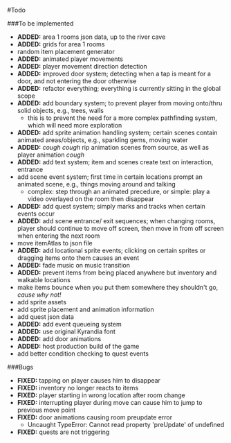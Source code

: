 #Todo

###To be implemented
- **ADDED:** area 1 rooms json data, up to the river cave
- **ADDED:** grids for area 1 rooms
- random item placement generator
- **ADDED:** animated player movements
- **ADDED:** player movement direction detection
- **ADDED:** improved door system; detecting when a tap is meant for a door, and not entering the door otherwise
- **ADDED:** refactor everything; everything is currently sitting in the global scope
- **ADDED:** add boundary system; to prevent player from moving onto/thru solid objects, e.g., trees, walls
	- this is to prevent the need for a more complex pathfinding system, which will need more exploration
- **ADDED:** add sprite animation handling system; certain scenes contain animated areas/objects, e.g., sparkling gems, moving water
- **ADDED:** *cough cough* rip animation scenes from source, as well as player animation *cough*
- **ADDED:** add text system; item and scenes create text on interaction, entrance
- add scene event system; first time in certain locations prompt an animated scene, e.g., things moving around and talking
	- complex: step through an animated precedure, or simple: play a video overlayed on the room then disappear
- **ADDED:** add quest system; simply marks and tracks when certain events occur
- **ADDED:** add scene entrance/ exit sequences; when changing rooms, player should continue to move off screen, then move in from off screen when entering the next room
- move itemAtlas to json file
- **ADDED:** add locational sprite events; clicking on certain sprites or dragging items onto them causes an event
- **ADDED:** fade music on music transition
- **ADDED:** prevent items from being placed anywhere but inventory and walkable locations
- make items bounce when you put them somewhere they shouldn't go, *cause why not!*
- add sprite assets
- add sprite placement and animation information
- add quest json data
- **ADDED:** add event queueing system
- **ADDED:** use original Kyrandia font
- **ADDED:** add door animations
- **ADDED:** host production build of the game
- add better condition checking to quest events

###Bugs
- **FIXED:** tapping on player causes him to disappear
- **FIXED:** inventory no longer reacts to items
- **FIXED:** player starting in wrong location after room change
- **FIXED:** interrupting player during move can cause him to jump to previous move point
-	**FIXED:** door animations causing room preupdate error
	-	Uncaught TypeError: Cannot read property 'preUpdate' of undefined
- **FIXED:** quests are not triggering

